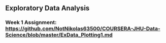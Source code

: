 ## Exploratory Data Analysis

### Week 1 Assignment: https://github.com/NotNikolas63500/COURSERA-JHU-Data-Science/blob/master/ExData_Plotting1.md


